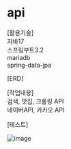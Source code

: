 # api

[활용기술] <br>
자바17  <br>
스프링부트3.2 <br>
mariadb <br>
spring-data-jpa <br>

[ERD] <br>

[작업내용]<br>
검색, 맛집, 크롤링 API<br>
네이버API, 카카오 API<br>

[테스트]<br>

![image](https://github.com/MyoungSoo7/api/assets/13523622/5f8494c3-7ec5-42bc-97df-364631ad4b06)  <br>
